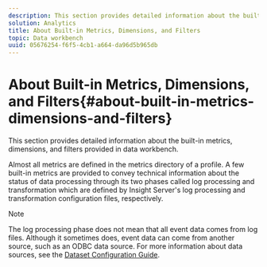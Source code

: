 ```yaml
---
description: This section provides detailed information about the built-in metrics, dimensions, and filters provided in data workbench.
solution: Analytics
title: About Built-in Metrics, Dimensions, and Filters
topic: Data workbench
uuid: 05676254-f6f5-4cb1-a664-da96d5b965db
---
```


# About Built-in Metrics, Dimensions, and Filters{#about-built-in-metrics-dimensions-and-filters}

This section provides detailed information about the built-in metrics, dimensions, and filters provided in data workbench.

Almost all metrics are defined in the metrics directory of a profile. A few built-in metrics are provided to convey technical information about the status of data processing through its two phases called log processing and transformation which are defined by Insight Server's log processing and transformation configuration files, respectively.

>[!NOTE]
>
>The log processing phase does not mean that all event data comes from log files. Although it sometimes does, event data can come from another source, such as an ODBC data source. For more information about data sources, see the [Dataset Configuration Guide](https://docs.adobe.com/content/help/en/data-workbench/using/dataset/c-dataset-constr.html).

